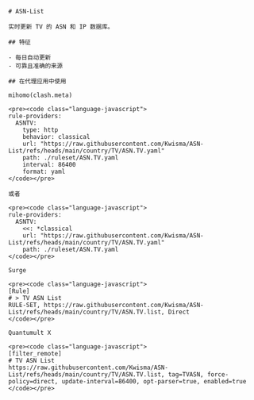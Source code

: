 
    # ASN-List
    
    实时更新 TV 的 ASN 和 IP 数据库。
    
    ## 特征
    
    - 每日自动更新
    - 可靠且准确的来源
    
    ## 在代理应用中使用
    
    mihomo(clash.meta)
   
    <pre><code class="language-javascript">
    rule-providers:
      ASNTV:
        type: http
        behavior: classical
        url: "https://raw.githubusercontent.com/Kwisma/ASN-List/refs/heads/main/country/TV/ASN.TV.yaml"
        path: ./ruleset/ASN.TV.yaml
        interval: 86400
        format: yaml
    </code></pre>

    或者

    <pre><code class="language-javascript">
    rule-providers:
      ASNTV:
        <<: *classical
        url: "https://raw.githubusercontent.com/Kwisma/ASN-List/refs/heads/main/country/TV/ASN.TV.yaml"
        path: ./ruleset/ASN.TV.yaml
    </code></pre>
    
    Surge
    
    <pre><code class="language-javascript">
    [Rule]
    # > TV ASN List
    RULE-SET, https://raw.githubusercontent.com/Kwisma/ASN-List/refs/heads/main/country/TV/ASN.TV.list, Direct
    </code></pre>
    
    Quantumult X
    
    <pre><code class="language-javascript">
    [filter_remote]
    # TV ASN List
    https://raw.githubusercontent.com/Kwisma/ASN-List/refs/heads/main/country/TV/ASN.TV.list, tag=TVASN, force-policy=direct, update-interval=86400, opt-parser=true, enabled=true
    </code></pre>
    